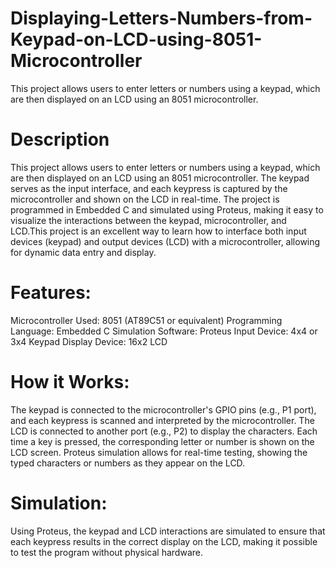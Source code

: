 # Displaying-Letters-Numbers-from-Keypad-on-LCD-using-8051-Microcontroller
This project allows users to enter letters or numbers using a keypad, which are then displayed on an LCD using an 8051 microcontroller. 
# Description
This project allows users to enter letters or numbers using a keypad, which are then displayed on an LCD using an 8051 microcontroller. The keypad serves as the input interface, and each keypress is captured by the microcontroller and shown on the LCD in real-time. The project is programmed in Embedded C and simulated using Proteus, making it easy to visualize the interactions between the keypad, microcontroller, and LCD.This project is an excellent way to learn how to interface both input devices (keypad) and output devices (LCD) with a microcontroller, allowing for dynamic data entry and display.
# Features:
Microcontroller Used: 8051 (AT89C51 or equivalent)
Programming Language: Embedded C
Simulation Software: Proteus
Input Device: 4x4 or 3x4 Keypad
Display Device: 16x2 LCD
# How it Works:
The keypad is connected to the microcontroller's GPIO pins (e.g., P1 port), and each keypress is scanned and interpreted by the microcontroller.
The LCD is connected to another port (e.g., P2) to display the characters.
Each time a key is pressed, the corresponding letter or number is shown on the LCD screen.
Proteus simulation allows for real-time testing, showing the typed characters or numbers as they appear on the LCD.
# Simulation:
Using Proteus, the keypad and LCD interactions are simulated to ensure that each keypress results in the correct display on the LCD, making it possible to test the program without physical hardware.
